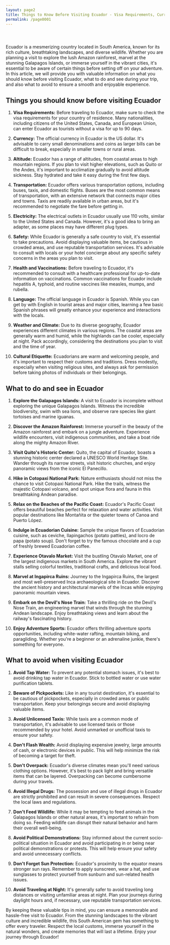 ```yaml
---
layout: page2
title: Things to Know Before Visiting Ecuador - Visa Requirements, Currency, Altitude, Transportation, and More
permalink: /page0001
---
```




<div class="separator" style="clear: both;"><a href="https://blogger.googleusercontent.com/img/b/R29vZ2xl/AVvXsEiMUdfWLBM8Ltvu5xF5r8RjVeG_emtsNCLtF0fCWSRG1lG9BE36_LqmXF329DtnNPjg3aqAF7R7b2HdDUs5kF_l6k0LF9QzpHwL7liGuq5ChwSTv0aM6GimyLgzOfmbXVLApsXUzIdnoU-hl1BonRDRz41u0BGNpL54PNqG_htyLUWwV6CgDhaE58XPI24/s1600/images%20%282%29.jpeg" style="display: block; padding: 1em 0; text-align: center; "><img alt="" border="0" data-original-height="459" data-original-width="668" src="https://blogger.googleusercontent.com/img/b/R29vZ2xl/AVvXsEiMUdfWLBM8Ltvu5xF5r8RjVeG_emtsNCLtF0fCWSRG1lG9BE36_LqmXF329DtnNPjg3aqAF7R7b2HdDUs5kF_l6k0LF9QzpHwL7liGuq5ChwSTv0aM6GimyLgzOfmbXVLApsXUzIdnoU-hl1BonRDRz41u0BGNpL54PNqG_htyLUWwV6CgDhaE58XPI24/s1600/images%20%282%29.jpeg"/></a></div>


<p>Ecuador is a mesmerizing country located in South America, known for its rich culture, breathtaking landscapes, and diverse wildlife. Whether you are planning a visit to explore the lush Amazon rainforest, marvel at the stunning Galapagos Islands, or immerse yourself in the vibrant cities, it's essential to be aware of certain things before setting off on your adventure. In this article, we will provide you with valuable information on what you should know before visiting Ecuador, what to do and see during your trip, and also what to avoid to ensure a smooth and enjoyable experience.</p>
<h2>Things you should know before visiting Ecuador</h2>
<ol>
<li>
<p><strong>Visa Requirements:</strong> Before traveling to Ecuador, make sure to check the visa requirements for your country of residence. Many nationalities, including citizens of the United States, Canada, and European Union, can enter Ecuador as tourists without a visa for up to 90 days.</p>
</li>
<li>
<p><strong>Currency:</strong> The official currency in Ecuador is the US dollar. It's advisable to carry small denominations and coins as larger bills can be difficult to break, especially in smaller towns or rural areas.</p>
</li>
<li>
<p><strong>Altitude:</strong> Ecuador has a range of altitudes, from coastal areas to high mountain regions. If you plan to visit higher elevations, such as Quito or the Andes, it's important to acclimatize gradually to avoid altitude sickness. Stay hydrated and take it easy during the first few days.</p>
</li>
<li>
<p><strong>Transportation:</strong> Ecuador offers various transportation options, including buses, taxis, and domestic flights. Buses are the most common means of transportation, with an extensive network that connects major cities and towns. Taxis are readily available in urban areas, but it's recommended to negotiate the fare before getting in.</p>
</li>
<li>
<p><strong>Electricity:</strong> The electrical outlets in Ecuador usually use 110 volts, similar to the United States and Canada. However, it's a good idea to bring an adapter, as some places may have different plug types.</p>
</li>
<li>
<p><strong>Safety:</strong> While Ecuador is generally a safe country to visit, it's essential to take precautions. Avoid displaying valuable items, be cautious in crowded areas, and use reputable transportation services. It's advisable to consult with locals or your hotel concierge about any specific safety concerns in the areas you plan to visit.</p>
</li>
<li>
<p><strong>Health and Vaccinations:</strong> Before traveling to Ecuador, it's recommended to consult with a healthcare professional for up-to-date information on vaccinations. Common vaccinations for Ecuador include hepatitis A, typhoid, and routine vaccines like measles, mumps, and rubella.</p>
</li>
<li>
<p><strong>Language:</strong> The official language in Ecuador is Spanish. While you can get by with English in tourist areas and major cities, learning a few basic Spanish phrases will greatly enhance your experience and interactions with the locals.</p>
</li>
<li>
<p><strong>Weather and Climate:</strong> Due to its diverse geography, Ecuador experiences different climates in various regions. The coastal areas are generally warm and humid, while the highlands can be cooler, especially at night. Pack accordingly, considering the destinations you plan to visit and the time of year.</p>
</li>
<li>
<p><strong>Cultural Etiquette:</strong> Ecuadorians are warm and welcoming people, and it's important to respect their customs and traditions. Dress modestly, especially when visiting religious sites, and always ask for permission before taking photos of individuals or their belongings.</p>
</li>
</ol>
<h2>What to do and see in Ecuador</h2>
<ol>
<li>
<p><strong>Explore the Galapagos Islands:</strong> A visit to Ecuador is incomplete without exploring the unique Galapagos Islands. Witness the incredible biodiversity, swim with sea lions, and observe rare species like giant tortoises and marine iguanas.</p>
</li>
<li>
<p><strong>Discover the Amazon Rainforest:</strong> Immerse yourself in the beauty of the Amazon rainforest and embark on a jungle adventure. Experience wildlife encounters, visit indigenous communities, and take a boat ride along the mighty Amazon River.</p>
</li>
<li>
<p><strong>Visit Quito's Historic Center:</strong> Quito, the capital of Ecuador, boasts a stunning historic center declared a UNESCO World Heritage Site. Wander through its narrow streets, visit historic churches, and enjoy panoramic views from the iconic El Panecillo.</p>
</li>
<li>
<p><strong>Hike in Cotopaxi National Park:</strong> Nature enthusiasts should not miss the chance to visit Cotopaxi National Park. Hike the trails, witness the majestic Cotopaxi volcano, and spot unique flora and fauna in this breathtaking Andean paradise.</p>
</li>
<li>
<p><strong>Relax on the Beaches of the Pacific Coast:</strong> Ecuador's Pacific Coast offers beautiful beaches perfect for relaxation and water activities. Visit popular destinations like Montañita or the quieter towns of Canoa and Puerto López.</p>
</li>
<li>
<p><strong>Indulge in Ecuadorian Cuisine:</strong> Sample the unique flavors of Ecuadorian cuisine, such as ceviche, llapingachos (potato patties), and locro de papa (potato soup). Don't forget to try the famous chocolate and a cup of freshly brewed Ecuadorian coffee.</p>
</li>
<li>
<p><strong>Experience Otavalo Market:</strong> Visit the bustling Otavalo Market, one of the largest indigenous markets in South America. Explore the vibrant stalls selling colorful textiles, traditional crafts, and delicious local food.</p>
</li>
<li>
<p><strong>Marvel at Ingapirca Ruins:</strong> Journey to the Ingapirca Ruins, the largest and most well-preserved Inca archaeological site in Ecuador. Discover the ancient history and architectural marvels of the Incas while enjoying panoramic mountain views.</p>
</li>
<li>
<p><strong>Embark on the Devil's Nose Train:</strong> Take a thrilling ride on the Devil's Nose Train, an engineering marvel that winds through the stunning Andean landscape. Enjoy breathtaking views and learn about the railway's fascinating history.</p>
</li>
<li>
<p><strong>Enjoy Adventure Sports:</strong> Ecuador offers thrilling adventure sports opportunities, including white-water rafting, mountain biking, and paragliding. Whether you're a beginner or an adrenaline junkie, there's something for everyone.</p>
</li>
</ol>
<h2>What to avoid when visiting Ecuador</h2>
<ol>
<li>
<p><strong>Avoid Tap Water:</strong> To prevent any potential stomach issues, it's best to avoid drinking tap water in Ecuador. Stick to bottled water or use water purification tablets.</p>
</li>
<li>
<p><strong>Beware of Pickpockets:</strong> Like in any tourist destination, it's essential to be cautious of pickpockets, especially in crowded areas or public transportation. Keep your belongings secure and avoid displaying valuable items.</p>
</li>
<li>
<p><strong>Avoid Unlicensed Taxis:</strong> While taxis are a common mode of transportation, it's advisable to use licensed taxis or those recommended by your hotel. Avoid unmarked or unofficial taxis to ensure your safety.</p>
</li>
<li>
<p><strong>Don't Flash Wealth:</strong> Avoid displaying expensive jewelry, large amounts of cash, or electronic devices in public. This will help minimize the risk of becoming a target for theft.</p>
</li>
<li>
<p><strong>Don't Overpack:</strong> Ecuador's diverse climates mean you'll need various clothing options. However, it's best to pack light and bring versatile items that can be layered. Overpacking can become cumbersome during your travels.</p>
</li>
<li>
<p><strong>Avoid Illegal Drugs:</strong> The possession and use of illegal drugs in Ecuador are strictly prohibited and can result in severe consequences. Respect the local laws and regulations.</p>
</li>
<li>
<p><strong>Don't Feed Wildlife:</strong> While it may be tempting to feed animals in the Galapagos Islands or other natural areas, it's important to refrain from doing so. Feeding wildlife can disrupt their natural behavior and harm their overall well-being.</p>
</li>
<li>
<p><strong>Avoid Political Demonstrations:</strong> Stay informed about the current socio-political situation in Ecuador and avoid participating in or being near political demonstrations or protests. This will help ensure your safety and avoid unnecessary conflicts.</p>
</li>
<li>
<p><strong>Don't Forget Sun Protection:</strong> Ecuador's proximity to the equator means stronger sun rays. Remember to apply sunscreen, wear a hat, and use sunglasses to protect yourself from sunburn and sun-related health issues.</p>
</li>
<li>
<p><strong>Avoid Traveling at Night:</strong> It's generally safer to avoid traveling long distances or visiting unfamiliar areas at night. Plan your journeys during daylight hours and, if necessary, use reputable transportation services.</p>
</li>
</ol>
<p>By keeping these valuable tips in mind, you can ensure a memorable and hassle-free visit to Ecuador. From the stunning landscapes to the vibrant culture and incredible wildlife, this South American gem has something to offer every traveler. Respect the local customs, immerse yourself in the natural wonders, and create memories that will last a lifetime. Enjoy your journey through Ecuador!</p>

<div style="height:1px;">
<a id="show_id" onclick="document.getElementById('spoiler_id').style.display=''; document.getElementById('show_id').style.display='none';"></a><span id="spoiler_id" style="display: none;"><a class="link" onclick="document.getElementById('spoiler_id').style.display='none'; document.getElementById('show_id').style.display='';"></a>
<div style="background-color: rgba(0, 0, 0, 0); margin: 1px;">
<div class="smallfont"><i><span style="font-size: 16px; font-weight: bold; margin-right: 3px;"></span></i><input onclick="if (this.parentNode.parentNode.getElementsByTagName('div')[1].getElementsByTagName('div')[0].style.display != '') { this.parentNode.parentNode.getElementsByTagName('div')[1].getElementsByTagName('div')[0].style.display = ''; this.innerText = ''; this.value = 'Hide'; } else { this.parentNode.parentNode.getElementsByTagName('div')[1].getElementsByTagName('div')[0].style.display = 'none'; this.innerText = ''; this.value = 'new posts'; }" style="background-color: #00000000; font-size: 16px; width: auto;" type="button" value="new posts" />
</div>
<div class="alt2" style="background-color: rgba(255, 255, 255, 0); margin: 0px; padding: 0px;">
<div style="display: none;" loading="lazy">



<div class="jontor" loading="lazy">
<script src="https://rawgit.com/rezamuhamad/rakinfo/master/sitemap.js"></script>
<script src="/feeds/posts/default/?start-index=2510&max-results=10&amp;alt=json-in-script&amp;callback=rak_info_Load"></script>
</div></div></div></div></span>

</div>
